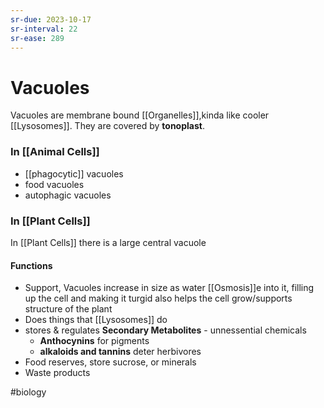 ```yaml
---
sr-due: 2023-10-17
sr-interval: 22
sr-ease: 289
---
```

# Vacuoles

Vacuoles are membrane bound [[Organelles]],kinda like cooler [[Lysosomes]].
They are covered by **tonoplast**.

### In [[Animal Cells]]
- [[phagocytic]] vacuoles
- food vacuoles
- autophagic vacuoles

### In [[Plant Cells]]
In [[Plant Cells]] there is a large central vacuole
#### Functions
- Support, Vacuoles increase in size as water [[Osmosis]]e into it, filling up the cell and making it turgid
  also helps the cell grow/supports structure of the plant
- Does things that [[Lysosomes]] do
- stores & regulates **Secondary Metabolites** - unnessential chemicals
	- **Anthocynins** for pigments
	- **alkaloids and tannins** deter herbivores
- Food reserves, store sucrose, or minerals
- Waste products

#biology 